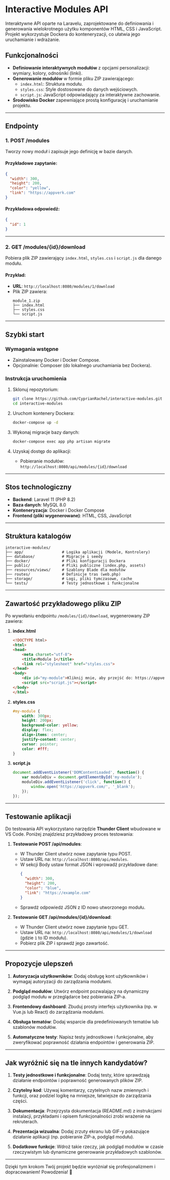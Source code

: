 # Interactive Modules API

Interaktywne API oparte na Laravelu, zaprojektowane do definiowania i generowania wielokrotnego użytku komponentów HTML, CSS i JavaScript. Projekt wykorzystuje Dockera do konteneryzacji, co ułatwia jego uruchamianie i wdrażanie.

## Funkcjonalności

- **Definiowanie interaktywnych modułów** z opcjami personalizacji: wymiary, kolory, odnośniki (linki).
- **Generowanie modułów** w formie pliku ZIP zawierającego:
  - `index.html`: Struktura modułu.
  - `styles.css`: Style dostosowane do danych wejściowych.
  - `script.js`: JavaScript odpowiadający za interaktywne zachowanie.
- **Środowisko Docker** zapewniające prostą konfigurację i uruchamianie projektu.

---

## Endpointy

### 1. **POST /modules**
Tworzy nowy moduł i zapisuje jego definicję w bazie danych.

#### Przykładowe zapytanie:
```json
{
  "width": 300,
  "height": 200,
  "color": "yellow",
  "link": "https://appverk.com"
}
```

#### Przykładowa odpowiedź:
```json
{
  "id": 1
}
```

---

### 2. **GET /modules/{id}/download**
Pobiera plik ZIP zawierający `index.html`, `styles.css` i `script.js` dla danego modułu.

#### Przykład:
- **URL**: `http://localhost:8080/modules/1/download`
- Plik ZIP zawiera:
  ```
  module_1.zip
  ├── index.html
  ├── styles.css
  └── script.js
  ```

---

## Szybki start

### Wymagania wstępne
- Zainstalowany Docker i Docker Compose.
- Opcjonalnie: Composer (do lokalnego uruchamiania bez Dockera).

### Instrukcja uruchomienia

1. Sklonuj repozytorium:
   ```bash
   git clone https://github.com/CyprianRachel/interactive-modules.git
   cd interactive-modules
   ```

2. Uruchom kontenery Dockera:
   ```bash
   docker-compose up -d
   ```

3. Wykonaj migracje bazy danych:
   ```bash
   docker-compose exec app php artisan migrate
   ```

4. Uzyskaj dostęp do aplikacji:
   - Pobieranie modułów: `http://localhost:8080/api/modules/{id}/download`

---

## Stos technologiczny

- **Backend**: Laravel 11 (PHP 8.2)
- **Baza danych**: MySQL 8.0
- **Konteneryzacja**: Docker i Docker Compose
- **Frontend (pliki wygenerowane)**: HTML, CSS, JavaScript

---

## Struktura katalogów

```plaintext
interactive-modules/
├── app/                 # Logika aplikacji (Modele, Kontrolery)
├── database/            # Migracje i seedy
├── docker/              # Pliki konfiguracji Dockera
├── public/              # Pliki publiczne (index.php, assets)
├── resources/views/     # Szablony Blade dla modułów
├── routes/              # Definicje tras (web.php)
├── storage/             # Logi, pliki tymczasowe, cache
└── tests/               # Testy jednostkowe i funkcjonalne
```

---

## Zawartość przykładowego pliku ZIP

Po wywołaniu endpointu `/modules/{id}/download`, wygenerowany ZIP zawiera:

1. **index.html**
   ```html
   <!DOCTYPE html>
   <html>
   <head>
       <meta charset="utf-8">
       <title>Module 1</title>
       <link rel="stylesheet" href="styles.css">
   </head>
   <body>
       <div id="my-module">Kliknij mnie, aby przejść do: https://appverk.com/</div>
       <script src="script.js"></script>
   </body>
   </html>
   ```

2. **styles.css**
   ```css
   #my-module {
       width: 300px;
       height: 200px;
       background-color: yellow;
       display: flex;
       align-items: center;
       justify-content: center;
       cursor: pointer;
       color: #fff;
   }
   ```

3. **script.js**
   ```javascript
   document.addEventListener('DOMContentLoaded', function() {
       var moduleDiv = document.getElementById('my-module');
       moduleDiv.addEventListener('click', function() {
           window.open('https://appverk.com/', '_blank');
       });
   });
   ```

---

## Testowanie aplikacji

Do testowania API wykorzystano narzędzie **Thunder Client** wbudowane w VS Code. Poniżej znajdziesz przykładowy proces testowania:

1. **Testowanie POST /api/modules**:
   - W Thunder Client utwórz nowe zapytanie typu POST.
   - Ustaw URL na: `http://localhost:8080/api/modules`.
   - W sekcji Body ustaw format JSON i wprowadź przykładowe dane:
     ```json
     {
       "width": 300,
       "height": 200,
       "color": "blue",
       "link": "https://example.com"
     }
     ```
   - Sprawdź odpowiedź JSON z ID nowo utworzonego modułu.

2. **Testowanie GET /api/modules/{id}/download**:
   - W Thunder Client utwórz nowe zapytanie typu GET.
   - Ustaw URL na: `http://localhost:8080/api/modules/1/download` (gdzie `1` to ID modułu).
   - Pobierz plik ZIP i sprawdź jego zawartość.

---

## Propozycje ulepszeń

1. **Autoryzacja użytkowników**:
   Dodaj obsługę kont użytkowników i wymagaj autoryzacji do zarządzania modułami.

2. **Podgląd modułów**:
   Utwórz endpoint pozwalający na dynamiczny podgląd modułu w przeglądarce bez pobierania ZIP-a.

3. **Frontendowy dashboard**:
   Zbuduj prosty interfejs użytkownika (np. w Vue.js lub React) do zarządzania modułami.

4. **Obsługa tematów**:
   Dodaj wsparcie dla predefiniowanych tematów lub szablonów modułów.

5. **Automatyczne testy**:
   Napisz testy jednostkowe i funkcjonalne, aby zweryfikować poprawność działania endpointów i generowania ZIP.

---

## Jak wyróżnić się na tle innych kandydatów?

1. **Testy jednostkowe i funkcjonalne**:
   Dodaj testy, które sprawdzają działanie endpointów i poprawność generowanych plików ZIP.

2. **Czytelny kod**:
   Używaj komentarzy, czytelnych nazw zmiennych i funkcji, oraz podziel logikę na mniejsze, łatwiejsze do zarządzania części.

3. **Dokumentacja**:
   Przejrzysta dokumentacja (README.md) z instrukcjami instalacji, przykładami i opisem funkcjonalności zrobi wrażenie na rekruterach.

4. **Prezentacja wizualna**:
   Dodaj zrzuty ekranu lub GIF-y pokazujące działanie aplikacji (np. pobieranie ZIP-a, podgląd modułu).

5. **Dodatkowe funkcje**:
   Wdroż takie rzeczy, jak podgląd modułów w czasie rzeczywistym lub dynamiczne generowanie przykładowych szablonów.

---

Dzięki tym krokom Twój projekt będzie wyróżniał się profesjonalizmem i dopracowaniem! Powodzenia! 🚀




